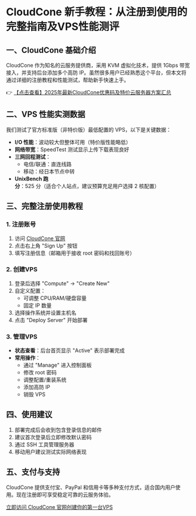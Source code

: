 # CloudCone 新手教程：从注册到使用的完整指南及VPS性能测评

## 一、CloudCone 基础介绍
CloudCone 作为知名的云服务提供商，采用 KVM 虚拟化技术，提供 1Gbps 带宽接入，并支持后台添加多个高防 IP。虽然很多用户已经熟悉这个平台，但本文将通过详细的注册教程和性能测试，帮助新手快速上手。

👉 [【点击查看】2025年最新CloudCone优惠码及特价云服务器方案汇总](https://bit.ly/Cloudcone)

## 二、VPS 性能实测数据
我们测试了官方标准版（非特价版）最低配置的 VPS，以下是关键数据：

- **I/O 性能**：波动较大但整体可用（特价版性能略低）
- **网络带宽**：SpeedTest 测试显示上传下载表现良好
- **三网回程测试**：
  - 电信/联通：直连线路
  - 移动：经日本节点中转
- **UnixBench 跑分**：525 分（适合个人站点，建议预算充足用户选择 2 核配置）

## 三、完整注册使用教程

### 1. 注册账号
1. 访问 [CloudCone 官网](https://bit.ly/Cloudcone)
2. 点击右上角 "Sign Up" 按钮
3. 填写注册信息（邮箱用于接收 root 密码和找回账号）

### 2. 创建VPS
1. 登录后选择 "Compute" → "Create New"
2. 自定义配置：
   - 可调整 CPU/RAM/硬盘容量
   - 固定 IP 数量
3. 选择操作系统并设置主机名
4. 点击 "Deploy Server" 开始部署

### 3. 管理VPS
- **状态查看**：后台首页显示 "Active" 表示部署完成
- **常用操作**：
  - 通过 "Manage" 进入控制面板
  - 修改 root 密码
  - 调整配置/重装系统
  - 添加高防 IP
  - 销毁 VPS

## 四、使用建议
1. 部署完成后会收到包含登录信息的邮件
2. 建议首次登录后立即修改默认密码
3. 通过 SSH 工具管理服务器
4. 移动用户建议测试实际网络表现

## 五、支付与支持
CloudCone 提供支付宝、PayPal 和信用卡等多种支付方式，适合国内用户使用。现在注册即可享受稳定可靠的云服务体验。

[立即访问 CloudCone 官网创建你的第一台VPS](https://bit.ly/Cloudcone)